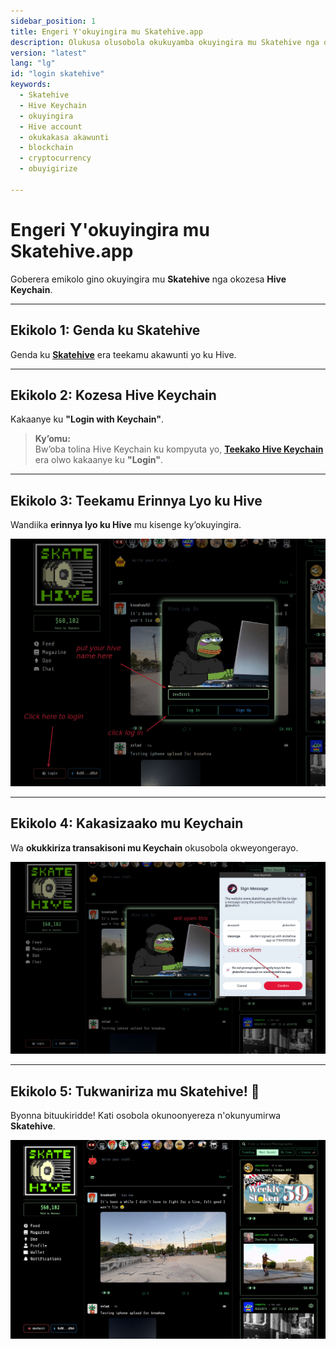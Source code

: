 ```yaml
---
sidebar_position: 1
title: Engeri Y'okuyingira mu Skatehive.app
description: Olukusa olusobola okukuyamba okuyingira mu Skatehive nga okozesa Hive Keychain. Yiga engeri y’okuteekamu akawunti yo ku Hive, okukakasa transakisoni, era otandike okukozesa Skatehive.
version: "latest"
lang: "lg"
id: "login skatehive"
keywords:
  - Skatehive
  - Hive Keychain
  - okuyingira
  - Hive account
  - okukakasa akawunti
  - blockchain
  - cryptocurrency
  - obuyigirize

---
```


# Engeri Y'okuyingira mu Skatehive.app  

Goberera emikolo gino okuyingira mu **Skatehive** nga okozesa **Hive Keychain**.  

---

## **Ekikolo 1: Genda ku Skatehive**  

Genda ku <a href="https://skatehive.app/" class="button-link" target="_blank">**Skatehive**</a> era teekamu akawunti yo ku Hive.  

---

## **Ekikolo 2: Kozesa Hive Keychain**  

Kakaanye ku **"Login with Keychain"**.  

> **Ky’omu:**  
> Bw’oba tolina Hive Keychain ku kompyuta yo, <a href="https://hive-keychain.com/" class="button-link" target="_blank">**Teekako Hive Keychain**</a> era olwo kakaanye ku **"Login"**.  

---

## **Ekikolo 3: Teekamu Erinnya Lyo ku Hive**  

Wandiika **erinnya lyo ku Hive** mu kisenge ky’okuyingira.  

![Ekisenge ky'Okuyingira](../../../../../src/assets/Tuto-logIn/1.png)  

---

## **Ekikolo 4: Kakasizaako mu Keychain**  

Wa **okukkiriza transakisoni mu Keychain** okusobola okweyongerayo.  

![Okukakasa Transakisoni](../../../../../src/assets/Tuto-logIn/2.png)  

---

## **Ekikolo 5: Tukwaniriza mu Skatehive! 🎉**  

Byonna bituukiridde! Kati osobola okunoonyereza n'okunyumirwa **Skatehive**.  

![Ekirabo ky'Okuyingira](../../../../../src/assets/Tuto-logIn/3.png)